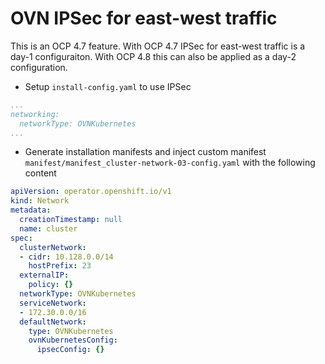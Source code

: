 # OVN IPSec for east-west traffic

This is an OCP 4.7 feature. With OCP 4.7 IPSec for east-west traffic is a day-1 configuraiton. With OCP 4.8 this can also be applied as a day-2 configuration.

- Setup `install-config.yaml` to use IPSec

```yaml
...
networking:
  networkType: OVNKubernetes
...
```

- Generate installation manifests and inject custom manifest `manifest/manifest_cluster-network-03-config.yaml` with the following content
```yaml
apiVersion: operator.openshift.io/v1
kind: Network
metadata:
  creationTimestamp: null
  name: cluster
spec:
  clusterNetwork:
  - cidr: 10.128.0.0/14
    hostPrefix: 23
  externalIP:
    policy: {}
  networkType: OVNKubernetes
  serviceNetwork:
  - 172.30.0.0/16
  defaultNetwork:
    type: OVNKubernetes
    ovnKubernetesConfig:
      ipsecConfig: {}
```
